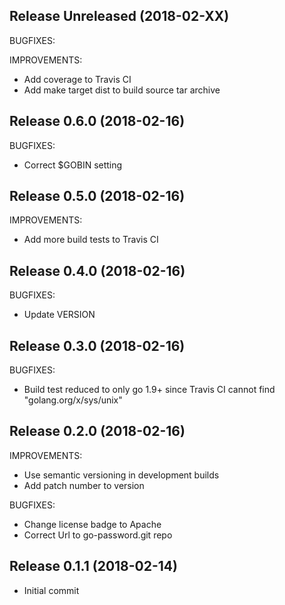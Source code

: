 ## Release Unreleased (2018-02-XX)

BUGFIXES:



IMPROVEMENTS:

* Add coverage to Travis CI
* Add make target dist to build source tar archive

## Release 0.6.0 (2018-02-16)

BUGFIXES:

* Correct $GOBIN setting

## Release 0.5.0 (2018-02-16)

IMPROVEMENTS:

* Add more build tests to Travis CI

## Release 0.4.0 (2018-02-16)

BUGFIXES:

* Update VERSION

## Release 0.3.0 (2018-02-16)

BUGFIXES:

* Build test reduced to only go 1.9+ since 
  Travis CI cannot find "golang.org/x/sys/unix"

## Release 0.2.0 (2018-02-16)

IMPROVEMENTS:

* Use semantic versioning in development builds
* Add patch number to version

BUGFIXES:

* Change license badge to Apache
* Correct Url to go-password.git repo

## Release 0.1.1 (2018-02-14)

* Initial commit

